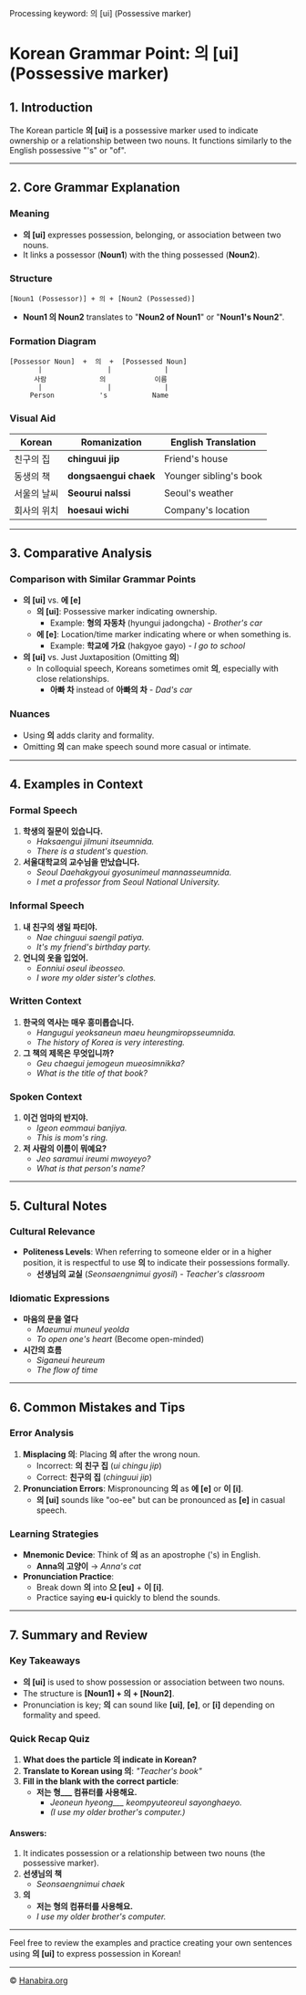Processing keyword: 의 [ui] (Possessive marker)
# Korean Grammar Point: 의 [ui] (Possessive marker)

## 1. Introduction
The Korean particle **의 [ui]** is a possessive marker used to indicate ownership or a relationship between two nouns. It functions similarly to the English possessive "'s" or "of".

---
## 2. Core Grammar Explanation
### Meaning
- **의 [ui]** expresses possession, belonging, or association between two nouns.
- It links a possessor (**Noun1**) with the thing possessed (**Noun2**).
### Structure
```
[Noun1 (Possessor)] + 의 + [Noun2 (Possessed)]
```
- **Noun1 의 Noun2** translates to "**Noun2 of Noun1**" or "**Noun1's Noun2**".
### Formation Diagram
```plaintext
[Possessor Noun]  +  의  +  [Possessed Noun]
       |                |             |
      사람             의            이름
       |                |             |
     Person           's           Name
```
### Visual Aid
| Korean            | Romanization        | English Translation     |
|-------------------|---------------------|-------------------------|
| 친구의 집          | **chinguui jip**    | Friend's house          |
| 동생의 책          | **dongsaengui chaek** | Younger sibling's book  |
| 서울의 날씨        | **Seourui nalssi**  | Seoul's weather         |
| 회사의 위치        | **hoesaui wichi**   | Company's location      |
---
## 3. Comparative Analysis
### Comparison with Similar Grammar Points
- **의 [ui]** vs. **에 [e]**
  - **의 [ui]**: Possessive marker indicating ownership.
    - Example: **형의 자동차** (hyungui jadongcha) - *Brother's car*
  - **에 [e]**: Location/time marker indicating where or when something is.
    - Example: **학교에 가요** (hakgyoe gayo) - *I go to school*
- **의 [ui]** vs. Just Juxtaposition (Omitting **의**)
  - In colloquial speech, Koreans sometimes omit **의**, especially with close relationships.
    - **아빠 차** instead of **아빠의 차** - *Dad's car*
### Nuances
- Using **의** adds clarity and formality.
- Omitting **의** can make speech sound more casual or intimate.
---
## 4. Examples in Context
### Formal Speech
1. **학생의 질문이 있습니다.**
   - *Haksaengui jilmuni itseumnida.*
   - *There is a student's question.*
2. **서울대학교의 교수님을 만났습니다.**
   - *Seoul Daehakgyoui gyosunimeul mannasseumnida.*
   - *I met a professor from Seoul National University.*
### Informal Speech
1. **내 친구의 생일 파티야.**
   - *Nae chinguui saengil patiya.*
   - *It's my friend's birthday party.*
2. **언니의 옷을 입었어.**
   - *Eonniui oseul ibeosseo.*
   - *I wore my older sister's clothes.*
### Written Context
1. **한국의 역사는 매우 흥미롭습니다.**
   - *Hangugui yeoksaneun maeu heungmiropsseumnida.*
   - *The history of Korea is very interesting.*
2. **그 책의 제목은 무엇입니까?**
   - *Geu chaegui jemogeun mueosimnikka?*
   - *What is the title of that book?*
### Spoken Context
1. **이건 엄마의 반지야.**
   - *Igeon eommaui banjiya.*
   - *This is mom's ring.*
2. **저 사람의 이름이 뭐예요?**
   - *Jeo saramui ireumi mwoyeyo?*
   - *What is that person's name?*
---
## 5. Cultural Notes
### Cultural Relevance
- **Politeness Levels**: When referring to someone elder or in a higher position, it is respectful to use **의** to indicate their possessions formally.
  - **선생님의 교실** (*Seonsaengnimui gyosil*) - *Teacher's classroom*
### Idiomatic Expressions
- **마음의 문을 열다**
  - *Maeumui muneul yeolda*
  - *To open one's heart* (Become open-minded)
- **시간의 흐름**
  - *Siganeui heureum*
  - *The flow of time*
---
## 6. Common Mistakes and Tips
### Error Analysis
1. **Misplacing 의**: Placing **의** after the wrong noun.
   - Incorrect: **의 친구 집** (*ui chingu jip*)
   - Correct: **친구의 집** (*chinguui jip*)
2. **Pronunciation Errors**: Mispronouncing **의** as **에 [e]** or **이 [i]**.
   - **의 [ui]** sounds like "oo-ee" but can be pronounced as **[e]** in casual speech.
### Learning Strategies
- **Mnemonic Device**: Think of **의** as an apostrophe ('s) in English.
  - **Anna의 고양이** → *Anna's cat*
- **Pronunciation Practice**:
  - Break down **의** into **으 [eu]** + **이 [i]**.
  - Practice saying **eu-i** quickly to blend the sounds.
---
## 7. Summary and Review
### Key Takeaways
- **의 [ui]** is used to show possession or association between two nouns.
- The structure is **[Noun1] + 의 + [Noun2]**.
- Pronunciation is key; **의** can sound like **[ui]**, **[e]**, or **[i]** depending on formality and speed.
### Quick Recap Quiz
1. **What does the particle 의 indicate in Korean?**
2. **Translate to Korean using 의**: *"Teacher's book"*
3. **Fill in the blank with the correct particle**:
   - **저는 형___ 컴퓨터를 사용해요.**
     - *Jeoneun hyeong___ keompyuteoreul sayonghaeyo.*
     - *(I use my older brother's computer.)*
#### Answers:
1. It indicates possession or a relationship between two nouns (the possessive marker).
2. **선생님의 책**
   - *Seonsaengnimui chaek*
3. **의**
   - **저는 형의 컴퓨터를 사용해요.**
   - *I use my older brother's computer.*
---
Feel free to review the examples and practice creating your own sentences using **의 [ui]** to express possession in Korean!

---
© [Hanabira.org](https://hanabira.org)

